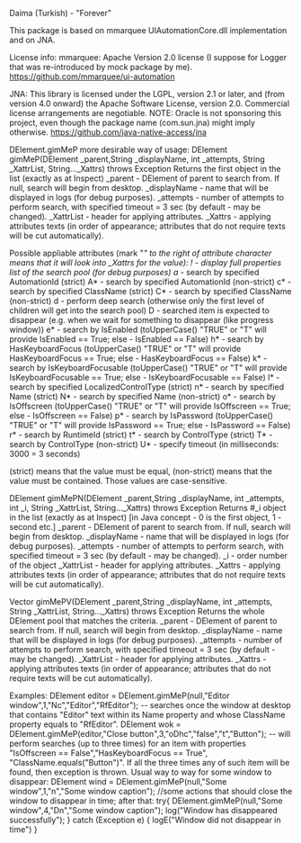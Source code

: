 Daima (Turkish) - "Forever"

This package is based on mmarquee UIAutomationCore.dll implementation and on JNA.

License info:
mmarquee:
Apache Version 2.0 license (I suppose for Logger that was re-introduced by mock package by me).
https://github.com/mmarquee/ui-automation

JNA:
This library is licensed under the LGPL, version 2.1 or later, and (from version 4.0 onward) the Apache Software License, version 2.0. Commercial license arrangements are negotiable.
NOTE: Oracle is not sponsoring this project, even though the package name (com.sun.jna) might imply otherwise.
https://github.com/java-native-access/jna

DElement.gimMeP more desirable way of usage:
DElement gimMeP(DElement _parent,String _displayName, int _attempts, String _XattrList, String..._Xattrs) throws Exception
Returns the first object in the list (exactly as at Inspect)
_parent - DElement of parent to search from. If null, search will begin from desktop.
_displayName - name that will be displayed in logs (for debug purposes).
_attempts - number of attempts to perform search, with specified timeout = 3 sec (by default - may be changed).
_XattrList - header for applying attributes.
_Xattrs - applying attributes texts (in order of appearance; attributes that do not require texts will be cut automatically).

Possible appliable attributes (mark "*" to the right of attribute character means that it will look into _Xattrs for the value):
! - display full properties list of the search pool (for debug purposes)
a* - search by specified AutomationId (strict)
A* - search by specified AutomationId (non-strict)
c* - search by specified ClassName (strict)
C* - search by specified ClassName (non-strict)
d - perform deep search (otherwise only the first level of children will get into the search pool)
D - searched item is expected to disappear (e.g. when we wait for something to disappear (like progress window))
e* - search by IsEnabled (toUpperCase() "TRUE" or "T" will provide IsEnabled == True; else - IsEnabled == False)
h* - search by HasKeyboardFocus (toUpperCase() "TRUE" or "T" will provide HasKeyboardFocus == True; else - HasKeyboardFocus == False)
k* - search by IsKeyboardFocusable (toUpperCase() "TRUE" or "T" will provide IsKeyboardFocusable == True; else - IsKeyboardFocusable == False)
l* - search by specified LocalizedControlType (strict)
n* - search by specified Name (strict)
N* - search by specified Name (non-strict)
o* - search by IsOffscreen (toUpperCase() "TRUE" or "T" will provide IsOffscreen == True; else - IsOffscreen == False)
p* - search by IsPassword (toUpperCase() "TRUE" or "T" will provide IsPassword == True; else - IsPassword == False)
r* - search by RuntimeId (strict)
t* - search by ControlType (strict)
T* - search by ControlType (non-strict)
U* - specify timeout (in milliseconds: 3000 = 3 seconds)

(strict) means that the value must be equal, (non-strict) means that the value must be contained. Those values are case-sensitive.

DElement gimMePN(DElement _parent,String _displayName, int _attempts, int _i, String _XattrList, String..._Xattrs) throws Exception
Returns #_i object in the list (exactly as at Inspect) [in Java concept - 0 is the first object, 1 - second etc.]
_parent - DElement of parent to search from. If null, search will begin from desktop.
_displayName - name that will be displayed in logs (for debug purposes).
_attempts - number of attempts to perform search, with specified timeout = 3 sec (by default - may be changed).
_i - order number of the object
_XattrList - header for applying attributes.
_Xattrs - applying attributes texts (in order of appearance; attributes that do not require texts will be cut automatically).

Vector<DElement> gimMePV(DElement _parent,String _displayName, int _attempts, String _XattrList, String..._Xattrs) throws Exception
Returns the whole DElement pool that matches the criteria.
_parent - DElement of parent to search from. If null, search will begin from desktop.
_displayName - name that will be displayed in logs (for debug purposes).
_attempts - number of attempts to perform search, with specified timeout = 3 sec (by default - may be changed).
_XattrList - header for applying attributes.
_Xattrs - applying attributes texts (in order of appearance; attributes that do not require texts will be cut automatically).

Examples:
DElement editor = DElement.gimMeP(null,"Editor window",1,"Nc","Editor","RfEditor"); -- searches once the window at desktop that contains "Editor" text within its Name property and whose ClassName property equals to "RfEditor".
DElement wok = DElement.gimMeP(editor,"Close button",3,"oDhc","false","t","Button"); -- will perform searches (up to three times) for an item with properties "IsOffscreen == False","HasKeyboardFocus == True", "ClassName.equals("Button")". If all the three times any of such item will be found, then exception is thrown.
Usual way to way for some window to disappear:
	DElement wind = DElement.gimMeP(null,"Some window",1,"n","Some window caption");
	//some actions that should close the window to disappear in time; after that:
	try{
	  DElement.gimMeP(null,"Some window",4,"Dn","Some window caption");
	  log("Window has disappeared successfully");
	} catch (Exception e) {
	  logE("Window did not disappear in time")
	}
